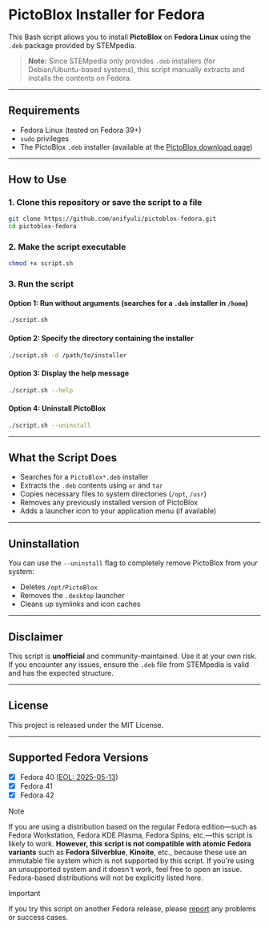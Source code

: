 # PictoBlox Installer for Fedora

This Bash script allows you to install **PictoBlox** on **Fedora Linux** using the `.deb` package provided by STEMpedia.

> **Note:** Since STEMpedia only provides `.deb` installers (for Debian/Ubuntu-based systems), this script manually extracts and installs the contents on Fedora.

---

## Requirements

- Fedora Linux (tested on Fedora 39+)
- `sudo` privileges
- The PictoBlox `.deb` installer (available at the [PictoBlox download page](https://thestempedia.com/product/pictoblox/#downloads))

---

## How to Use

### 1. Clone this repository or save the script to a file

```bash
git clone https://github.com/anifyuli/pictoblox-fedora.git
cd pictoblox-fedora
````

### 2. Make the script executable

```bash
chmod +x script.sh
```

### 3. Run the script

#### Option 1: Run without arguments (searches for a `.deb` installer in `/home`)

```bash
./script.sh
```

#### Option 2: Specify the directory containing the installer

```bash
./script.sh -d /path/to/installer
```

#### Option 3: Display the help message

```bash
./script.sh --help
```

#### Option 4: Uninstall PictoBlox

```bash
./script.sh --uninstall
```

---

## What the Script Does

* Searches for a `PictoBlox*.deb` installer
* Extracts the `.deb` contents using `ar` and `tar`
* Copies necessary files to system directories (`/opt`, `/usr`)
* Removes any previously installed version of PictoBlox
* Adds a launcher icon to your application menu (if available)

---

## Uninstallation

You can use the `--uninstall` flag to completely remove PictoBlox from your system:

* Deletes `/opt/PictoBlox`
* Removes the `.desktop` launcher
* Cleans up symlinks and icon caches

---

## Disclaimer

This script is **unofficial** and community-maintained. Use it at your own risk.
If you encounter any issues, ensure the `.deb` file from STEMpedia is valid and has the expected structure.

---

## License

This project is released under the MIT License.

---

## Supported Fedora Versions

- [x] Fedora 40 ([EOL: 2025-05-13](https://fedorapeople.org/groups/schedule/f-40/f-40-key-tasks.html))
- [x] Fedora 41
- [x] Fedora 42

> [!NOTE]
> If you are using a distribution based on the regular Fedora edition—such as Fedora Workstation, Fedora KDE Plasma, Fedora Spins, etc.—this script is likely to work.
> **However, this script is not compatible with atomic Fedora variants** such as **Fedora Silverblue**, **Kinoite**, etc., because these use an immutable file system which is not supported by this script.
> If you're using an unsupported system and it doesn't work, feel free to open an issue.
> Fedora-based distributions will not be explicitly listed here.

> [!IMPORTANT]
> If you try this script on another Fedora release, please [report](https://github.com/anifyuli/pictoblox-fedora/issues) any problems or success cases.

